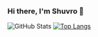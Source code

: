 ### Hi there, I'm Shuvro 👋

<!--
**ShuvroWritesCode/ShuvroWritesCode** is a ✨ _special_ ✨ repository because its `README.md` (this file) appears on your GitHub profile.

Here are some ideas to get you started:

- 🔭 I’m currently working on ...
- 🌱 I’m currently learning ...
- 👯 I’m looking to collaborate on ...
- 🤔 I’m looking for help with ...
- 💬 Ask me about ...
- 📫 How to reach me: ...
- 😄 Pronouns: ...
- ⚡ Fun fact: ...
-->


![GitHub Stats](https://github-readme-stats.vercel.app/api?username=ShuvroWritesCode&theme=tokyonight)
[![Top Langs](https://github-readme-stats.vercel.app/api/top-langs/?username=ShuvroWritesCode&layout=compact)](https://github.com/ShuvroWritesCode/github-readme-stats)
